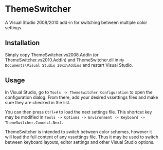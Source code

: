 ThemeSwitcher
=============

A Visual Studio 2008/2010 add-in for switching between multiple 
color settings.

## Installation

Simply copy ThemeSwitcher.vs2008.AddIn (or ThemeSwitcher.vs2010.AddIn) 
and ThemeSwitcher.dll in `My Documents\Visual Studio 20xx\Addins` and 
restart Visual Studio.

## Usage

In Visual Studio, go to `Tools -> ThemeSwitcher Configuration` to open
the configuration dialog. From there, add your desired vssettings files
and make sure they are checked in the list.

You can then press `Ctrl+#` to load the next settings file. This shortcut key
may be modified in 
`Tools -> Options -> Environment -> Keyboard -> ThemeSwitcher.Connect.Next`.

ThemeSwitcher is intended to switch between color schemes, however it will load
the full content of any vssettings file. Thus it may be used to switch between
keyboard layouts, editor settings and other Visual Studio options.
